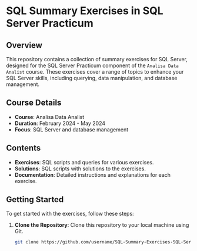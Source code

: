 # SQL Summary Exercises in SQL Server Practicum

## Overview

This repository contains a collection of summary exercises for SQL Server, designed for the SQL Server Practicum component of the `Analisa Data Analist` course. These exercises cover a range of topics to enhance your SQL Server skills, including querying, data manipulation, and database management.

## Course Details

- **Course**: Analisa Data Analist
- **Duration**: February 2024 - May 2024
- **Focus**: SQL Server and database management

## Contents

- **Exercises**: SQL scripts and queries for various exercises.
- **Solutions**: SQL scripts with solutions to the exercises.
- **Documentation**: Detailed instructions and explanations for each exercise.

## Getting Started

To get started with the exercises, follow these steps:

1. **Clone the Repository**: Clone this repository to your local machine using Git.
   ```sh
   git clone https://github.com/username/SQL-Summary-Exercises-SQL-Server-Practicum.git
